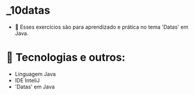 # _10datas
- 🎯 Esses exercícios são para aprendizado e prática no tema 'Datas' em Java.

# 🔧 Tecnologias e outros:
- Linguagem Java
- IDE InteliJ
- 'Datas' em Java
